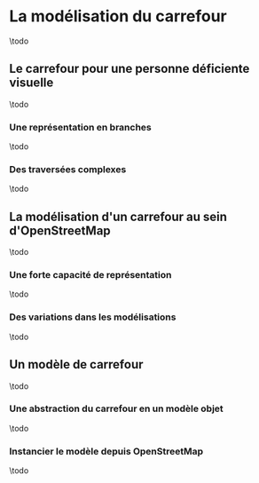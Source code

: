 # La modélisation du carrefour

\todo

## Le carrefour pour une personne déficiente visuelle

\todo

### Une représentation en branches

\todo

### Des traversées complexes

\todo

## La modélisation d'un carrefour au sein d'OpenStreetMap

\todo

### Une forte capacité de représentation

\todo

### Des variations dans les modélisations

\todo

## Un modèle de carrefour

\todo

### Une abstraction du carrefour en un modèle objet

\todo

### Instancier le modèle depuis OpenStreetMap

\todo